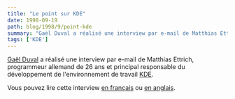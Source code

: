 ```yaml
---
title: "Le point sur KDE"
date: 1998-09-19
path: blog/1998/9/point-kde
summary: "Gaël Duval a réalisé une interview par e-mail de Matthias Ettrich, programmeur allemand de 26 ans et principal responsable du développement de l'environnement de travail KDE."
tags: ['KDE']
---
```


<P>
<A HREF="mailto:duval@criuc.unicaen.fr">Gaël Duval</A> a réalisé une
interview par e-mail de Matthias Ettrich, programmeur allemand
de 26 ans et principal responsable du développement de l'environnement
de travail <A HREF="http://www.kde.org/">KDE</A>.
</P>

<P>
Vous pouvez lire cette interview <A HREF="http://www.linux-center.org/articles/9809/interviewfr.html">en français</A> ou <A HREF="http://www.linux-center.org/articles/9809/interview.html">en anglais</A>.
</P>


